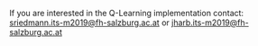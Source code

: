 If you are interested in the Q-Learning implementation contact:
sriedmann.its-m2019@fh-salzburg.ac.at or
jharb.its-m2019@fh-salzburg.ac.at